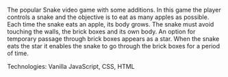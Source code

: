The popular Snake video game with some additions.
In this game the player controls a snake and the objective is to eat as many apples as possible. 
Each time the snake eats an apple, its body grows. The snake must avoid touching the walls, the brick boxes and its own body.
An option for temporary passage through brick boxes appears as a star. When the snake eats the star it enables the snake to go through the brick boxes for a period of time.

Technologies: Vanilla JavaScript, CSS, HTML
